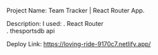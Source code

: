 Project Name: Team Tracker | React Router App.

Description: I used:
                . React Router               
                . thesportsdb api



Deploy Link: https://loving-ride-9170c7.netlify.app/
                

            